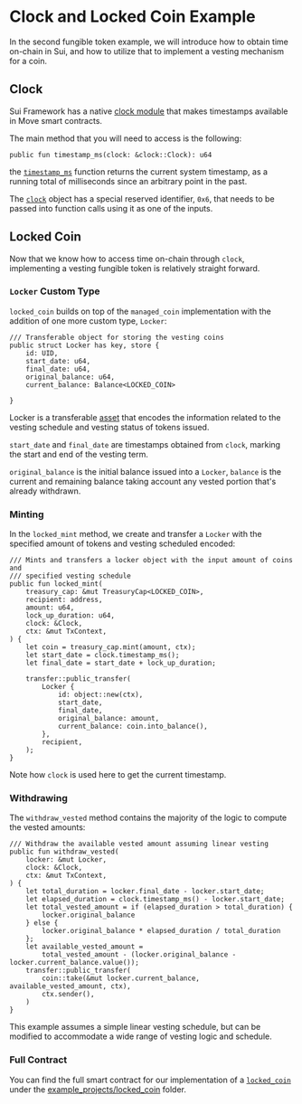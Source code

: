 # Clock and Locked Coin Example

In the second fungible token example, we will introduce how to obtain time on-chain in Sui, and how to utilize that to implement a vesting mechanism for a coin.

## Clock

Sui Framework has a native [clock module](https://github.com/MystenLabs/sui/blob/main/crates/sui-framework/docs/sui/clock.md) that makes timestamps available in Move smart contracts.

The main method that you will need to access is the following:

```
public fun timestamp_ms(clock: &clock::Clock): u64
```

the [`timestamp_ms`](https://github.com/MystenLabs/sui/blob/main/crates/sui-framework/docs/sui/clock.md#function-timestamp_ms) function returns the current system timestamp, as a running total of milliseconds since an arbitrary point in the past.

The [`clock`](https://github.com/MystenLabs/sui/blob/main/crates/sui-framework/docs/sui/clock.md#sui_clock_Clock) object has a special reserved identifier, `0x6`, that needs to be passed into function calls using it as one of the inputs.

## Locked Coin

Now that we know how to access time on-chain through `clock`, implementing a vesting fungible token is relatively straight forward.

### `Locker` Custom Type

`locked_coin` builds on top of the `managed_coin` implementation with the addition of one more custom type, `Locker`:

```move
/// Transferable object for storing the vesting coins
public struct Locker has key, store {
    id: UID,
    start_date: u64,
    final_date: u64,
    original_balance: u64,
    current_balance: Balance<LOCKED_COIN>

}
```

Locker is a transferable [asset](https://github.com/sui-foundation/sui-move-intro-course/blob/main/unit-one/lessons/3_custom_types_and_abilities.md#assets) that encodes the information related to the vesting schedule and vesting status of tokens issued.

`start_date` and `final_date` are timestamps obtained from `clock`, marking the start and end of the vesting term.

`original_balance` is the initial balance issued into a `Locker`, `balance` is the current and remaining balance taking account any vested portion that's already withdrawn.

### Minting

In the `locked_mint` method, we create and transfer a `Locker` with the specified amount of tokens and vesting scheduled encoded:

```move
/// Mints and transfers a locker object with the input amount of coins and
/// specified vesting schedule
public fun locked_mint(
    treasury_cap: &mut TreasuryCap<LOCKED_COIN>,
    recipient: address,
    amount: u64,
    lock_up_duration: u64,
    clock: &Clock,
    ctx: &mut TxContext,
) {
    let coin = treasury_cap.mint(amount, ctx);
    let start_date = clock.timestamp_ms();
    let final_date = start_date + lock_up_duration;

    transfer::public_transfer(
        Locker {
            id: object::new(ctx),
            start_date,
            final_date,
            original_balance: amount,
            current_balance: coin.into_balance(),
        },
        recipient,
    );
}
```

Note how `clock` is used here to get the current timestamp.

### Withdrawing

The `withdraw_vested` method contains the majority of the logic to compute the vested amounts:

```move
/// Withdraw the available vested amount assuming linear vesting
public fun withdraw_vested(
    locker: &mut Locker,
    clock: &Clock,
    ctx: &mut TxContext,
) {
    let total_duration = locker.final_date - locker.start_date;
    let elapsed_duration = clock.timestamp_ms() - locker.start_date;
    let total_vested_amount = if (elapsed_duration > total_duration) {
        locker.original_balance
    } else {
        locker.original_balance * elapsed_duration / total_duration
    };
    let available_vested_amount =
        total_vested_amount - (locker.original_balance - locker.current_balance.value());
    transfer::public_transfer(
        coin::take(&mut locker.current_balance, available_vested_amount, ctx),
        ctx.sender(),
    )
}
```

This example assumes a simple linear vesting schedule, but can be modified to accommodate a wide range of vesting logic and schedule.

### Full Contract

You can find the full smart contract for our implementation of a [`locked_coin`](../example_projects/locked_coin/sources/locked_coin.move) under the [example_projects/locked_coin](../example_projects/locked_coin/) folder.
